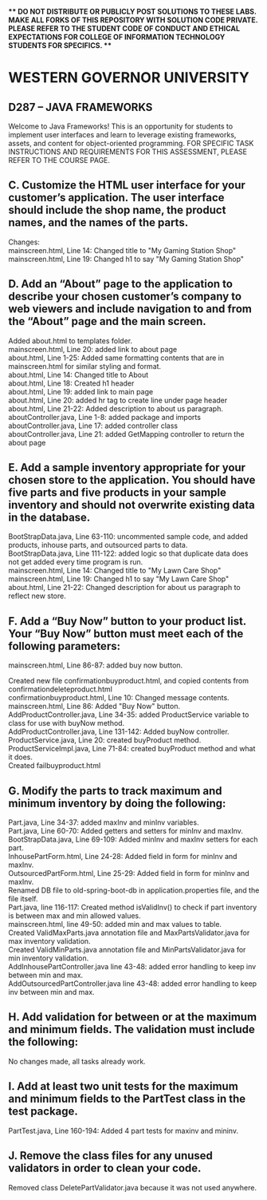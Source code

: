 <strong>** DO NOT DISTRIBUTE OR PUBLICLY POST SOLUTIONS TO THESE LABS. MAKE ALL FORKS OF THIS REPOSITORY WITH SOLUTION CODE PRIVATE. PLEASE REFER TO THE STUDENT CODE OF CONDUCT AND ETHICAL EXPECTATIONS FOR COLLEGE OF INFORMATION TECHNOLOGY STUDENTS FOR SPECIFICS. ** </strong>

# WESTERN GOVERNOR UNIVERSITY 
## D287 – JAVA FRAMEWORKS
Welcome to Java Frameworks! This is an opportunity for students to implement user interfaces and learn to leverage existing frameworks, assets, and content for object-oriented programming.
FOR SPECIFIC TASK INSTRUCTIONS AND REQUIREMENTS FOR THIS ASSESSMENT, PLEASE REFER TO THE COURSE PAGE.
## C.  Customize the HTML user interface for your customer’s application. The user interface should include the shop name, the product names, and the names of the parts.
Changes:
<br>
mainscreen.html, Line 14: Changed title to "My Gaming Station Shop"
<br>
mainscreen.html, Line 19: Changed h1 to say "My Gaming Station Shop"
<br>

## D.  Add an “About” page to the application to describe your chosen customer’s company to web viewers and include navigation to and from the “About” page and the main screen.
Added about.html to templates folder. <br>
mainscreen.html, Line 20: added link to about page <br>
about.html, Line 1-25: Added same formatting contents that are in mainscreen.html for similar styling and format. <br>
about.html, Line 14: Changed title to About <br>
about.html, Line 18: Created h1 header <br>
about.html, Line 19: added link to main page <br>
about.html, Line 20: added hr tag to create line under page header <br>
about.html, Line 21-22: Added description to about us paragraph. <br>
aboutController.java, Line 1-8: added package and imports  <br>
aboutController.java, Line 17: added controller class <br>
aboutController.java, Line 21: added GetMapping controller to return the about page <br>


## E.  Add a sample inventory appropriate for your chosen store to the application. You should have five parts and five products in your sample inventory and should not overwrite existing data in the database.

BootStrapData.java, Line 63-110: uncommented sample code, and added products, inhouse parts, and outsourced parts to data. <br>
BootStrapData.java, Line 111-122: added logic so that duplicate data does not get added every time program is run. <br>
mainscreen.html, Line 14: Changed title to "My Lawn Care Shop" <br>
mainscreen.html, Line 19: Changed h1 to say "My Lawn Care Shop" <br>
about.html, Line 21-22: Changed description for about us paragraph to reflect new store. 

## F.  Add a “Buy Now” button to your product list. Your “Buy Now” button must meet each of the following parameters:

mainscreen.html, Line 86-87: added buy now button. <br>

Created new file confirmationbuyproduct.html, and copied contents from confirmationdeleteproduct.html <br>
confirmationbuyproduct.html, Line 10: Changed message contents. <br>
mainscreen.html, Line 86: Added "Buy Now" button. <br>
AddProductController.java, Line 34-35:  added ProductService variable to class for use with buyNow method. <br>
AddProductController.java, Line 131-142: Added buyNow controller.  <br>
ProductService.java, Line 20: created buyProduct method. <br>
ProductServiceImpl.java, Line 71-84: created buyProduct method and what it does. <br>
Created failbuyproduct.html <br>




## G.  Modify the parts to track maximum and minimum inventory by doing the following:
Part.java, Line 34-37: added maxInv and minInv variables. <br>
Part.java, Line 60-70: Added getters and setters for minInv and maxInv. <br>
BootStrapData.java, Line 69-109: Added minInv and maxInv setters for each part. <br>
InhousePartForm.html, Line 24-28: Added field in form for minInv and maxInv. <br>
OutsourcedPartForm.html, Line 25-29: Added field in form for minInv and maxInv. <br>
Renamed DB file to old-spring-boot-db in application.properties file, and the file itself. <br>
Part.java, line 116-117: Created method isValidInv() to check if part inventory is between max and min allowed values. <br>
mainscreen.html, line 49-50: added min and max values to table. <br>
Created ValidMaxParts.java annotation file and MaxPartsValidator.java for max inventory validation. <br>
Created ValidMinParts.java annotation file and MinPartsValidator.java for min inventory validation. <br>
AddInhousePartController.java line 43-48: added error handling to keep inv between min and max. <br>
AddOutsourcedPartController.java line 43-48: added error handling to keep inv between min and max.


## H.  Add validation for between or at the maximum and minimum fields. The validation must include the following:

No changes made, all tasks already work. 

## I.  Add at least two unit tests for the maximum and minimum fields to the PartTest class in the test package.
PartTest.java, Line 160-194: Added 4 part tests for maxinv and mininv.

## J.  Remove the class files for any unused validators in order to clean your code.
Removed class DeletePartValidator.java because it was not used anywhere.